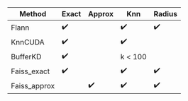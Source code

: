 Method         | Exact              | Approx             | Knn                | Radius 
 ------------- | ------------------ | ------------------ | ------------------ | ------------------ 
 Flann         | :heavy_check_mark: |                    | :heavy_check_mark: | :heavy_check_mark:
 KnnCUDA       | :heavy_check_mark: |                    | :heavy_check_mark: |      
 BufferKD      | :heavy_check_mark: |                    | k < 100            |   
 Faiss_exact   | :heavy_check_mark: |                    | :heavy_check_mark: | :heavy_check_mark:    
 Faiss_approx  |                    | :heavy_check_mark: | :heavy_check_mark: | :heavy_check_mark:  